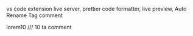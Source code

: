 vs code extension
live server, prettier code formatter,  live preview,  Auto Rename Tag
comment 
<!--emon-->
 lorem10 /// 10 ta comment
